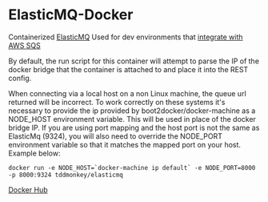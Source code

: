 # ElasticMQ-Docker

Containerized [ElasticMQ](https://github.com/adamw/elasticmq)
Used for dev environments that [integrate with AWS SQS](http://labs.encoded.io/2013/02/03/testing-amazon-sqs-locally-with-elasticmq/)

By default, the run script for this container will attempt to parse the IP of the docker bridge that the container is attached to and place it into the REST config.

When connecting via a local host on a non Linux machine, the queue url returned will be incorrect.  To work correctly on these systems it's necessary to provide the ip provided by boot2docker/docker-machine as a NODE_HOST environment variable.  This will be used in place of the docker bridge IP. If you are using port mapping and the host port is not the same as ElasticMq (9324), you will also need to override the NODE_PORT environment variable so that it matches the mapped port on your host. Example below:
```
docker run -e NODE_HOST=`docker-machine ip default` -e NODE_PORT=8000 -p 8000:9324 tddmonkey/elasticmq
```

[Docker Hub](https://hub.docker.com/r/tddmonkey/elasticmq/)
